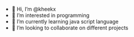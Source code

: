 - 👋 Hi, I’m @kheekx
- 👀 I’m interested in programming
- 🌱 I’m currently learning java script language
- 💞️ I’m looking to collaborate on different projects

<!---
kheekx/kheekx is a ✨ special ✨ repository because its `README.md` (this file) appears on your GitHub profile.
You can click the Preview link to take a look at your changes.
--->
